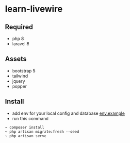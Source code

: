 # learn-livewire

## Required
* php 8
* laravel 8

## Assets
* bootstrap 5
* tailwind
* jquery
* popper

## Install
* add env for your local config and database
  [env.example](https://github.com/platformsh-templates/laravel/blob/master/.env.example)
* run this command
```
~ composer install
~ php artisan migrate:fresh --seed
~ php artisan serve
```